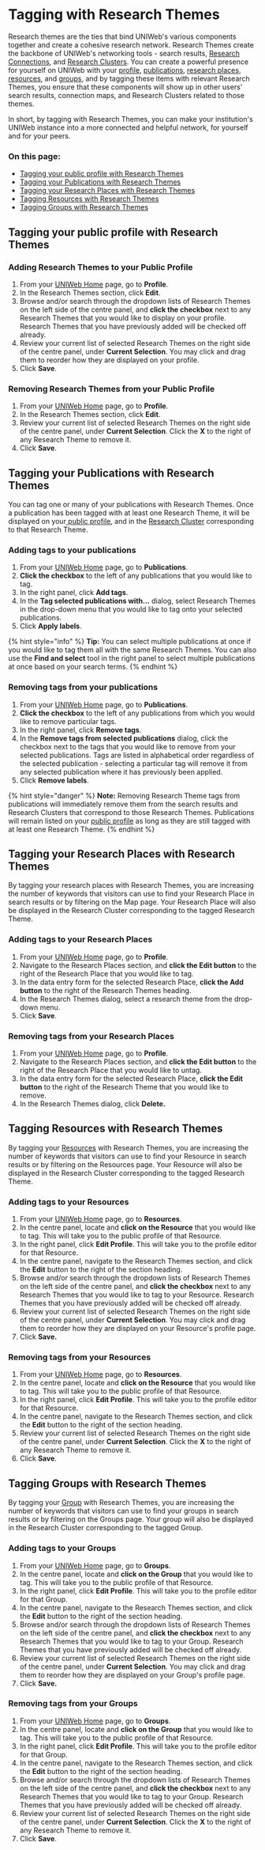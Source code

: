 # Tagging with Research Themes

Research themes are the ties that bind UNIWeb's various components together and create a cohesive research network. Research Themes create the backbone of UNIWeb's networking tools - search results, [Research Connections](research-connections.md), and [Research Clusters](../research-clusters.md). You can create a powerful presence for yourself on UNIWeb with your [profile](../filling-out-your-public-profile.md), [publications](../../your-academic-information/publications-1.md), [research places](../research-places-1.md), [resources](../equipment-profiles-resources/), and [groups](../groups-1.md), and by tagging these items with relevant Research Themes, you ensure that these components will show up in other users' search results, connection maps, and Research Clusters related to those themes.

In short, by tagging with Research Themes, you can make your institution's UNIWeb instance into a more connected and helpful network, for yourself and for your peers.

### On this page:

* [Tagging your public profile with Research Themes](increasing-discoverability-with-research-themes.md#tagging-your-public-profile-with-research-themes)
* [Tagging your Publications with Research Themes](increasing-discoverability-with-research-themes.md#tagging-your-publications-with-research-themes)
* [Tagging your Research Places with Research Themes](increasing-discoverability-with-research-themes.md#tagging-your-research-places-with-research-themes)
* [Tagging Resources with Research Themes](increasing-discoverability-with-research-themes.md#tagging-resources-with-research-themes)
* [Tagging Groups with Research Themes](increasing-discoverability-with-research-themes.md#tagging-groups-with-research-themes)

## Tagging your public profile with Research Themes

### Adding Research Themes to your Public Profile

1. From your [UNIWeb Home](../../navigating-uniweb/the-home-page.md) page, go to **Profile**. 
2. In the Research Themes section, click **Edit**.
3. Browse and/or search through the dropdown lists of Research Themes on the left side of the centre panel, and **click the checkbox** next to any Research Themes that you would like to display on your profile. Research Themes that you have previously added will be checked off already.
4. Review your current list of selected Research Themes on the right side of the centre panel, under **Current Selection**. You may click and drag them to reorder how they are displayed on your profile. 
5. Click **Save**.

### Removing Research Themes from your Public Profile

1. From your [UNIWeb Home](../../navigating-uniweb/the-home-page.md) page, go to **Profile**. 
2. In the Research Themes section, click **Edit**.
3. Review your current list of selected Research Themes on the right side of the centre panel, under **Current Selection**. Click the **X** to the right of any Research Theme to remove it. 
4. Click **Save**.

## Tagging your Publications with Research Themes

You can tag one or many of your publications with Research Themes. Once a publication has been tagged with at least one Research Theme, it will be displayed on your[ public profile](../filling-out-your-public-profile.md), and in the [Research Cluster]() corresponding to that Research Theme. 

### Adding tags to your publications

1. From your [UNIWeb Home](../../navigating-uniweb/the-home-page.md) page, go to **Publications**. 
2. **Click the checkbox** to the left of any publications that you would like to tag.
3. In the right panel, click **Add tags**.
4. In the **Tag selected publications with...** dialog, select Research Themes in the drop-down menu that you would like to tag onto your selected publications.
5. Click **Apply labels**.

{% hint style="info" %}
**Tip:** You can select multiple publications at once if you would like to tag them all with the same Research Themes. You can also use the **Find and select** tool in the right panel to select multiple publications at once based on your search terms.
{% endhint %}

### Removing tags from your publications

1. From your [UNIWeb Home](../../navigating-uniweb/the-home-page.md) page, go to **Publications**. 
2. **Click the checkbox** to the left of any publications from which you would like to remove particular tags.
3. In the right panel, click **Remove tags**.
4. In the **Remove tags from selected publications** dialog, click the checkbox next to the tags that you would like to remove from your selected publications. Tags are listed in alphabetical order regardless of the selected publication - selecting a particular tag will remove it from any selected publication where it has previously been applied.
5. Click **Remove labels**.

{% hint style="danger" %}
**Note:** Removing Research Theme tags from publications will immediately remove them from the search results and Research Clusters that correspond to those Research Themes. Publications will remain listed on your [public profile](../filling-out-your-public-profile.md) as long as they are still tagged with at least one Research Theme.
{% endhint %}

## Tagging your Research Places with Research Themes

By tagging your research places with Research Themes, you are increasing the number of keywords that visitors can use to find your Research Place in search results or by filtering on the Map page. Your Research Place will also be displayed in the Research Cluster corresponding to the tagged Research Theme.

### Adding tags to your Research Places

1. From your [UNIWeb Home](../../navigating-uniweb/the-home-page.md) page, go to **Profile**. 
2. Navigate to the Research Places section, and **click the Edit button** to the right of the Research Place that you would like to tag.
3. In the data entry form for the selected Research Place, **click the Add button** to the right of the Research Themes heading.
4. In the Research Themes dialog, select a research theme from the drop-down menu.
5. Click **Save**.

### Removing tags from your Research Places

1. From your [UNIWeb Home](../../navigating-uniweb/the-home-page.md) page, go to **Profile**. 
2. Navigate to the Research Places section, and **click the Edit button** to the right of the Research Place that you would like to untag.
3. In the data entry form for the selected Research Place, **click the Edit button** to the right of the Research Theme that you would like to remove.
4. In the Research Themes dialog, click **Delete.**

## Tagging Resources with Research Themes

By tagging your [Resources](../equipment-profiles-resources/) with Research Themes, you are increasing the number of keywords that visitors can use to find your Resource in search results or by filtering on the Resources page. Your Resource will also be displayed in the Research Cluster corresponding to the tagged Research Theme.

### Adding tags to your Resources

1. From your [UNIWeb Home](../../navigating-uniweb/the-home-page.md) page, go to **Resources**.
2. In the centre panel, locate and **click on the Resource** that you would like to tag. This will take you to the public profile of that Resource.
3. In the right panel, click **Edit Profile**. This will take you to the profile editor for that Resource.
4. In the centre panel, navigate to the Research Themes section, and click the **Edit** button to the right of the section heading.
5. Browse and/or search through the dropdown lists of Research Themes on the left side of the centre panel, and **click the checkbox** next to any Research Themes that you would like to tag to your Resource. Research Themes that you have previously added will be checked off already.
6. Review your current list of selected Research Themes on the right side of the centre panel, under **Current Selection**. You may click and drag them to reorder how they are displayed on your Resource's profile page. 
7. Click **Save.**

### **Removing tags from your Resources**

1. From your [UNIWeb Home](../../navigating-uniweb/the-home-page.md) page, go to **Resources**.
2. In the centre panel, locate and **click on the Resource** that you would like to tag. This will take you to the public profile of that Resource.
3. In the right panel, click **Edit Profile**. This will take you to the profile editor for that Resource.
4. In the centre panel, navigate to the Research Themes section, and click the **Edit** button to the right of the section heading.
5. Review your current list of selected Research Themes on the right side of the centre panel, under **Current Selection**. Click the **X** to the right of any Research Theme to remove it. 
6. Click **Save**.

## Tagging Groups with Research Themes

By tagging your [Group](../groups-1.md) with Research Themes, you are increasing the number of keywords that visitors can use to find your groups in search results or by filtering on the Groups page. Your group will also be displayed in the Research Cluster corresponding to the tagged Group.

### Adding tags to your Groups

1. From your [UNIWeb Home](../../navigating-uniweb/the-home-page.md) page, go to **Groups**.
2. In the centre panel, locate and **click on the Group** that you would like to tag. This will take you to the public profile of that Resource.
3. In the right panel, click **Edit Profile**. This will take you to the profile editor for that Group.
4. In the centre panel, navigate to the Research Themes section, and click the **Edit** button to the right of the section heading.
5. Browse and/or search through the dropdown lists of Research Themes on the left side of the centre panel, and **click the checkbox** next to any Research Themes that you would like to tag to your Group. Research Themes that you have previously added will be checked off already.
6. Review your current list of selected Research Themes on the right side of the centre panel, under **Current Selection**. You may click and drag them to reorder how they are displayed on your Group's profile page. 
7. Click **Save.**

### Removing tags from your Groups

1. From your [UNIWeb Home](../../navigating-uniweb/the-home-page.md) page, go to **Groups**.
2. In the centre panel, locate and **click on the Group** that you would like to tag. This will take you to the public profile of that Resource.
3. In the right panel, click **Edit Profile**. This will take you to the profile editor for that Group.
4. In the centre panel, navigate to the Research Themes section, and click the **Edit** button to the right of the section heading.
5. Browse and/or search through the dropdown lists of Research Themes on the left side of the centre panel, and **click the checkbox** next to any Research Themes that you would like to tag to your Group. Research Themes that you have previously added will be checked off already.
6. Review your current list of selected Research Themes on the right side of the centre panel, under **Current Selection**. Click the **X** to the right of any Research Theme to remove it. 
7. Click **Save**.

